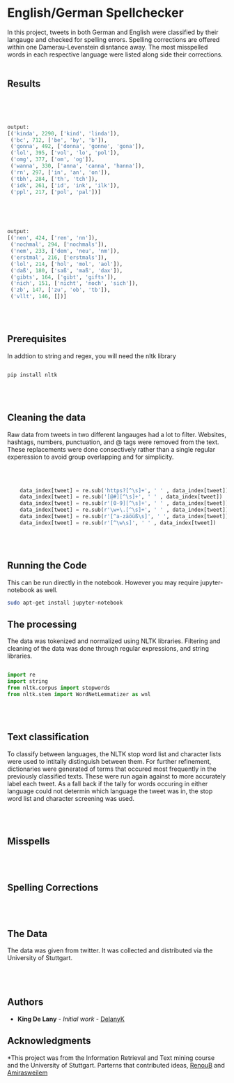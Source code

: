 # English/German Spellchecker

In this project, tweets in both German and English were classified by their langauge and checked for spelling errors. Spelling corrections are offered within one Damerau-Levenstein disntance away. The most misspelled words in each respective language were listed along side their corrections.
<br/>
<br/>

##  Results
<br/>
<br/>

```python

output:
[('kinda', 2290, ['kind', 'linda']),
 ('bc', 712, ['be', 'by', 'b']),
 ('gonna', 492, ['donna', 'gonne', 'gona']),
 ('lol', 395, ['vol', 'lo', 'pol']),
 ('omg', 377, ['om', 'og']),
 ('wanna', 330, ['anna', 'canna', 'hanna']),
 ('rn', 297, ['in', 'an', 'on']),
 ('tbh', 284, ['th', 'tch']),
 ('idk', 261, ['id', 'ink', 'ilk']),
 ('ppl', 217, ['pol', 'pal'])]

```
<br/>
<br/>


```python

output:
[('nen', 424, ['ren', 'nn']),
 ('nochmal', 294, ['nochmals']),
 ('nem', 233, ['dem', 'neu', 'nm']),
 ('erstmal', 216, ['erstmals']),
 ('lol', 214, ['hol', 'mol', 'aol']),
 ('daß', 180, ['saß', 'maß', 'dax']),
 ('gibts', 164, ['gibt', 'gifts']),
 ('nich', 151, ['nicht', 'noch', 'sich']),
 ('zb', 147, ['zu', 'ob', 'tb']),
 ('vllt', 146, [])]

```
<br/>
<br/>


## Prerequisites
In addtion to string and regex, you will need the nltk library

```bash

pip install nltk

```

<br/>
<br/>

## Cleaning the data

Raw data from tweets in two different langauges had a lot to filter. Websites, hashtags, numbers, punctuation, and @ tags were removed from the text. These replacements were done consectively rather than a single regular experession to avoid group overlapping and for simplicity.

<br/>
<br/>

```python
    data_index[tweet] = re.sub('https?[^\s]+', ' ' , data_index[tweet])
    data_index[tweet] = re.sub('[@#][^\s]+', ' ' , data_index[tweet])
    data_index[tweet] = re.sub(r'[0-9][^\s]+', ' ' , data_index[tweet])
    data_index[tweet] = re.sub(r'\w+\.[^\s]+', ' ' , data_index[tweet])
    data_index[tweet] = re.sub(r'[^a-zäöüß\s]', ' ', data_index[tweet])
    data_index[tweet] = re.sub(r'[^\w\s]', ' ' , data_index[tweet])

```

<br/>
<br/>

## Running the Code

This can be run directly in the notebook.
However you may require jupyter-notebook as well.


```bash
sudo apt-get install jupyter-notebook
```


## The processing

The data was tokenized and normalized using NLTK libraries. Filtering and cleaning of the data was done through regular expressions, and string libraries.

```python

import re 
import string
from nltk.corpus import stopwords
from nltk.stem import WordNetLemmatizer as wnl

```
<br/>
<br/>

## Text classification

To classify between languages, the NLTK stop word list and character lists were used to intitally distinguish between them. For further refinement, dictionaries were generated of terms that occured most frequently in the previously classified texts. These were run again against to more accurately label each tweet. As a fall back if the tally for words occuring in either language could not determin which language the tweet was in, the stop word list and character screening was used.


<br/>
<br/>

## Misspells

<br/>
<br/>

## Spelling Corrections

<br/>
<br/>

## The Data

The data was given from twitter. It was collected and distributed via the University of Stuttgart.
<br/>
<br/>
<br/>
<br/>

## Authors


* **King De Lany** - *Initial work* - [DelanyK](https://github.com/DelanyK)



## Acknowledgments

*This project was from the Information Retrieval and Text mining course and the University of Stuttgart. Parterns that contributed ideas, [RenouB](https://github.com/RenouB) and [Amirasweilem](https://github.com/amirasweilem)
